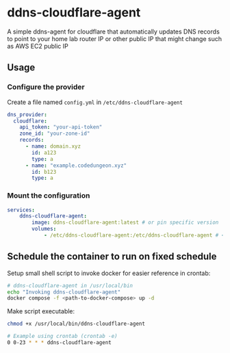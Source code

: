 # ddns-cloudflare-agent
A simple ddns-agent for cloudflare that automatically updates DNS records to point to your home lab router IP or other public IP that might change such as AWS EC2 public IP


## Usage

### Configure the provider
Create a file named `config.yml` in `/etc/ddns-cloudflare-agent`

```yaml
dns_provider:
  cloudflare:
    api_token: "your-api-token"
    zone_id: "your-zone-id"
    records:
      - name: domain.xyz
        id: a123
        type: a
      - name: "example.codedungeon.xyz"
        id: b123
        type: a
```

### Mount the configuration
```yaml
services:
    ddns-cloudflare-agent:
        image: ddns-cloudflare-agent:latest # or pin specific version
        volumes:
            - /etc/ddns-cloudflare-agent:/etc/ddns-cloudflare-agent # <-- mount point in container
```

## Schedule the container to run on fixed schedule

Setup small shell script to invoke docker for easier reference in crontab:
```bash
# ddns-cloudflare-agent in /usr/local/bin
echo "Invoking ddns-cloudflare-agent"
docker compose -f <path-to-docker-compose> up -d
```

Make script executable:
```bash
chmod +x /usr/local/bin/ddns-cloudflare-agent
```

```bash
# Example using crontab (crontab -e)
0 0-23 * * * ddns-cloudflare-agent
```
